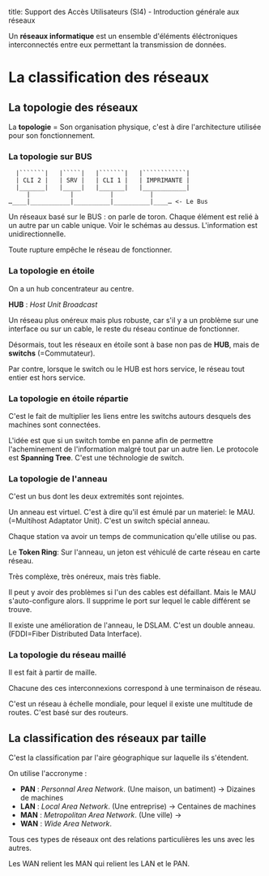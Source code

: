 title: Support des Accès Utilisateurs (SI4) - Introduction générale aux réseaux

Un **réseaux informatique** est un ensemble d'éléments éléctroniques interconnectés 
entre eux permettant la transmission de données. 

# La classification des réseaux

## La topologie des réseaux

La **topologie** = Son organisation physique, c'est à dire l'architecture 
utilisée pour son fonctionnement. 

### La topologie sur BUS

~~~
  |```````|   |`````|   |```````|   |````````````|
  | CLI 2 |   | SRV |   | CLI 1 |   | IMPRIMANTE |
  |_______|   |_____|   |_______|   |____________| 
     |           |          |          |
…____|___________|__________|__________|____… <- Le Bus
~~~

Un réseaux basé sur le BUS : on parle de toron. Chaque élément est relié à 
un autre par un cable unique. Voir le schémas au dessus. L'information est 
unidirectionnelle. 

Toute rupture empêche le réseau de fonctionner.

### La topologie en étoile

<!-- TODO : Trouver une image -->

On a un hub concentrateur au centre. 

**HUB** : *Host Unit Broadcast*

Un réseau plus onéreux mais plus robuste, car s'il y a un problème sur une interface 
ou sur un cable, le reste du réseau continue de fonctionner. 

Désormais, tout les réseaux en étoile sont à base non pas de **HUB**, 
mais de **switchs** (=Commutateur). 

Par contre, lorsque le switch ou le HUB est hors service, le réseau tout entier 
est hors service. 

### La topologie en étoile répartie

<!-- TODO : Trouver une image -->

C'est le fait de multiplier les liens entre les switchs autours desquels des 
machines sont connectées. 

L'idée est que si un switch tombe en panne afin de permettre l'acheminement 
de l'information malgré tout par un autre lien. Le protocole est **Spanning Tree**. C'est une téchnologie de switch. 


### La topologie de l'anneau

<!-- TODO : Trouver une image -->

C'est un bus dont les deux extremités sont rejointes. 

Un anneau est virtuel. C'est à dire qu'il est émulé par un materiel: le MAU. 
(=Multihost Adaptator Unit). C'est un switch spécial anneau. 

Chaque station va avoir un temps de communication qu'elle utilise ou pas. 

Le **Token Ring**: Sur l'anneau, un jeton est véhiculé de carte réseau en carte réseau. 

Très complèxe, très onéreux, mais très fiable. 

Il peut y avoir des problèmes si l'un des cables est défaillant. Mais le MAU 
s'auto-configure alors. Il supprime le port sur lequel le cable différent se trouve. 

Il existe une amélioration de l'anneau, le DSLAM. C'est un double anneau. 
(FDDI=Fiber Distributed Data Interface). 

### La topologie du réseau maillé

Il est fait à partir de maille.

<!-- TODO : Trouver  une image -->

Chacune des ces interconnexions correspond à une terminaison de réseau. 

C'est un réseau à échelle mondiale, pour lequel il existe une multitude de routes. 
C'est basé sur des routeurs. 

## La classification des réseaux par taille

C'est la classification par l'aire géographique sur laquelle ils s'étendent. 

On utilise l'accronyme : 

* **PAN** : *Personnal Area Network*. (Une maison, un batiment) -> Dizaines de machines
* **LAN** : *Local Area Network*. (Une entreprise) -> Centaines de machines
* **MAN** : *Metropolitan Area Network*. (Une ville) -> 
* **WAN** : *Wide Area Network*. 

Tous ces types de réseaux ont des relations particulières les uns avec les autres. 

Les WAN relient les MAN qui relient les LAN et le PAN. 

